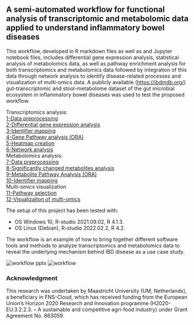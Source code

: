## A semi-automated workflow for functional analysis of transcriptomic and metabolomic data applied to understand inflammatory bowel diseases

This workflow, developed in R markdown files as well as and Jupyter notebook files, includes differential gene expression analysis, statistical analysis of metabolomics data, as well as pathway enrichment analysis for both transcriptomics and metabolomics data followed by integration of this data through network analysis to identify disease-related processes and visualization of multi-omics data. A publicly available (https://ibdmdb.org/) gut-transcriptomic and stool-metabolome dataset of the gut microbial ecosystem in inflammatory bowel diseases was used to test the proposed workflow. 

Transcriptomics analysis:  
[1-Data preprocessing](https://github.com/BiGCAT-UM/Transcriptomics_Metabolomics_Analysis/tree/master/transcriptomics_analysis/1-data_preprocessing)<br /> 
[2-Differential gene expression analysis](/transcriptomics_analysis/2-differential_gene_expression_analysis/)<br />
[3-Identifier mapping](/transcriptomics_analysis/3-identifier_mapping/)<br />
[4-Gene Pathway analysis (ORA)](/transcriptomics_analysis/4-pathway_analysis/)<br />
[5-Heatmap creation](/transcriptomics_analysis/5-create_heatmap/)<br />
[6-Network analysis](/transcriptomics_analysis/6-network_analysis)<br />
Metabolomics analysis:  
[7-Data preprocessing](metabolomics_analysis/7-metabolite_data_preprocessing/)<br />
[8-Significantly changed metabolites analysis](metabolomics_analysis/8-significantly_changed_metabolites_analysis/)<br />
[9-Metabolite Pathway Analysis (ORA)](metabolomics_analysis/9-metabolite_pathway_analysis/)<br />
[10-Identifier mapping](metabolomics_analysis/10-identifier_mapping/)<br />
Multi-omics visualization<br />
[11-Pathway selection](visualization_multiomics/11-pathway_selection/)<br />
[12-Visualizaiton of multi-omics](visualization_multiomics/12-visualization/)<br />


The setup of this project has been tested with:
- OS Windows 10, R-studio 2021.09.02, R 4.1.3.
- OS Linux (Debian), R-studio 2022.02.2, R 4.2.

The workflow is an example of how to bring together different software tools and methods to analyze transcriptomics and metabolomics data to reveal the underlying mechanism behind IBD disease as a use case study.

![workflow pptx](https://user-images.githubusercontent.com/65600609/188980035-77b3204c-dc1f-4c02-97e8-58cf655f624f.svg)
![workflow](https://user-images.githubusercontent.com/65600609/194023024-aa22130f-570c-4273-8e56-952dfe6f84d8.jpg)

### Acknowledgment

This research was undertaken by Maastricht University (UM, Netherlands), a beneficiary in FNS-Cloud, which has received funding from the European Union’s Horizon 2020 Research and Innovation programme (H2020-EU.3.2.2.3. – A sustainable and competitive agri-food industry) under Grant Agreement No. 863059.
